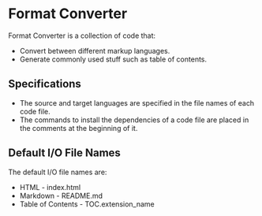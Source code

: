# Format Converter

Format Converter is a collection of code that:
- Convert between different markup languages.
- Generate commonly used stuff such as table of contents.

## Specifications

- The source and target languages are specified in the file names of each code file.
- The commands to install the dependencies of a code file are placed in the comments at the beginning of it.

## Default I/O File Names
The default I/O file names are:

* HTML \- index.html
* Markdown \- README.md
* Table of Contents \- TOC.extension_name
